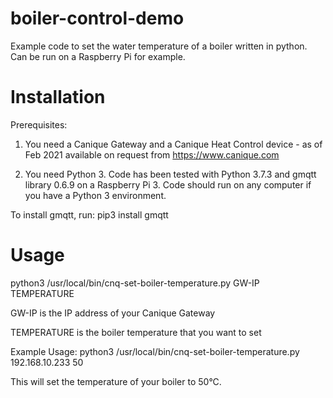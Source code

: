 # boiler-control-demo
Example code to set the water temperature of a boiler written in python. Can be run on a Raspberry Pi for example.

# Installation
Prerequisites:
1) You need a Canique Gateway and a Canique Heat Control device - as of Feb 2021 available on request from https://www.canique.com

2) You need Python 3. Code has been tested with Python 3.7.3 and gmqtt library 0.6.9 on a Raspberry Pi 3.
Code should run on any computer if you have a Python 3 environment.

To install gmqtt, run:
pip3 install gmqtt

# Usage
python3 /usr/local/bin/cnq-set-boiler-temperature.py GW-IP TEMPERATURE

GW-IP is the IP address of your Canique Gateway

TEMPERATURE is the boiler temperature that you want to set

Example Usage: python3 /usr/local/bin/cnq-set-boiler-temperature.py 192.168.10.233 50

This will set the temperature of your boiler to 50°C.
